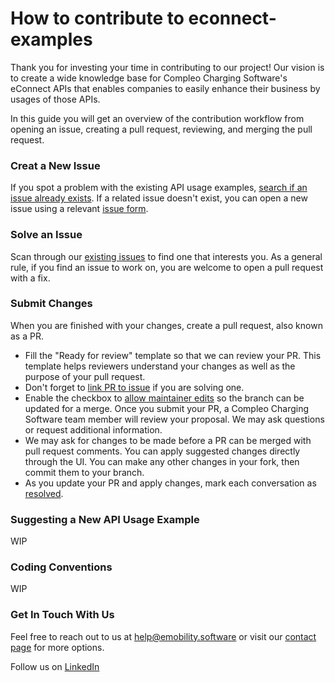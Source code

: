 # How to contribute to econnect-examples

Thank you for investing your time in contributing to our project! Our vision is to create a wide knowledge base for Compleo Charging Software's eConnect APIs that enables companies to easily enhance their business by usages of those APIs.

In this guide you will get an overview of the contribution workflow from opening an issue, creating a pull request, reviewing, and merging the pull request.

### Creat a New Issue

If you spot a problem with the existing API usage examples, [search if an issue already exists](https://docs.github.com/en/github/searching-for-information-on-github/searching-on-github/searching-issues-and-pull-requests#search-by-the-title-body-or-comments). If a related issue doesn't exist, you can open a new issue using a relevant [issue form](https://github.com/CompleoChargingSoftware/econnect-examples/issues/new).

### Solve an Issue

Scan through our [existing issues](https://github.com/CompleoChargingSoftware/econnect-examples/issues) to find one that interests you. As a general rule, if you find an issue to work on, you are welcome to open a pull request with a fix.

### Submit Changes

When you are finished with your changes, create a pull request, also known as a PR.
- Fill the "Ready for review" template so that we can review your PR. This template helps reviewers understand your changes as well as the purpose of your pull request.
- Don't forget to [link PR to issue](https://docs.github.com/en/issues/tracking-your-work-with-issues/linking-a-pull-request-to-an-issue) if you are solving one.
- Enable the checkbox to [allow maintainer edits](https://docs.github.com/en/github/collaborating-with-issues-and-pull-requests/allowing-changes-to-a-pull-request-branch-created-from-a-fork) so the branch can be updated for a merge.
Once you submit your PR, a Compleo Charging Software team member will review your proposal. We may ask questions or request additional information.
- We may ask for changes to be made before a PR can be merged with pull request comments. You can apply suggested changes directly through the UI. You can make any other changes in your fork, then commit them to your branch.
- As you update your PR and apply changes, mark each conversation as [resolved](https://docs.github.com/en/github/collaborating-with-issues-and-pull-requests/commenting-on-a-pull-request#resolving-conversations).

### Suggesting a New API Usage Example
WIP

### Coding Conventions
WIP

### Get In Touch With Us
Feel free to reach out to us at [help@emobility.software](mailto:help@emobility.software) or visit our [contact page](https://emobility.software) for more options.

Follow us on [LinkedIn](https://www.linkedin.com/company/compleo-charging-software)
